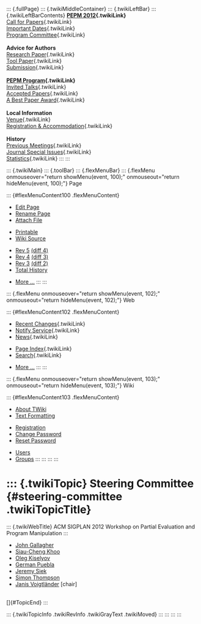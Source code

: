 ::: {.fullPage}
::: {.twikiMiddleContainer}
::: {.twikiLeftBar}
::: {.twikiLeftBarContents}
**[PEPM 2012](WebHome){.twikiLink}**\
[Call for Papers](CallForPapers){.twikiLink}\
[Important Dates](ImportantDates){.twikiLink}\
[Program Committee](ProgramCommittee){.twikiLink}\
\
**Advice for Authors**\
[Research Paper](ResearchPaperAdvice){.twikiLink}\
[Tool Paper](ToolPaperAdvice){.twikiLink}\
[Submission](PaperSubmission){.twikiLink}\
\
**[PEPM Program](Program){.twikiLink}**\
[Invited Talks](InvitedTalks){.twikiLink}\
[Accepted Papers](AcceptedPapers){.twikiLink}\
[A Best Paper Award](ABestPaperAward){.twikiLink}\
\
**Local Information**\
[Venue](WorkshopVenue){.twikiLink}\
[Registration & Accommodation](RegistrationAndAccomodation){.twikiLink}\
\
**History**\
[Previous Meetings](PreviousMeetings){.twikiLink}\
[Journal Special Issues](SpecialIssues){.twikiLink}\
[Statistics](HistoricalStatistics){.twikiLink}
:::
:::

::: {.twikiMain}
::: {.toolBar}
::: {.flexMenuBar}
::: {.flexMenu onmouseover="return showMenu(event, 100);" onmouseout="return hideMenu(event, 100);"}
Page

::: {#flexMenuContent100 .flexMenuContent}
-   [Edit
    Page](http://www.program-transformation.org/edit/PEPM12/SteeringCommittee?t=1536828958)
-   [Rename
    Page](http://www.program-transformation.org/rename/PEPM12/SteeringCommittee)
-   [Attach
    File](http://www.program-transformation.org/attach/PEPM12/SteeringCommittee)

<!-- -->

-   [Printable](http://www.program-transformation.org/view/PEPM12/SteeringCommittee?skin=print.pattern)
-   [Wiki
    Source](http://www.program-transformation.org/view/PEPM12/SteeringCommittee?skin=text&raw=on&contenttype=text/plain)

<!-- -->

-   [Rev
    5](http://www.program-transformation.org/view/PEPM12/SteeringCommittee?rev=1.5)
    [(diff 4)](http://www.program-transformation.org/rdiff/PEPM12/SteeringCommittee?rev1=1.5&rev2=1.4)
-   [Rev
    4](http://www.program-transformation.org/view/PEPM12/SteeringCommittee?rev=1.4)
    [(diff 3)](http://www.program-transformation.org/rdiff/PEPM12/SteeringCommittee?rev1=1.4&rev2=1.3)
-   [Rev
    3](http://www.program-transformation.org/view/PEPM12/SteeringCommittee?rev=1.3)
    [(diff 2)](http://www.program-transformation.org/rdiff/PEPM12/SteeringCommittee?rev1=1.3&rev2=1.2)
-   [Total
    History](http://www.program-transformation.org/rdiff/PEPM12/SteeringCommittee)

<!-- -->

-   [More
    \...](http://www.program-transformation.org/oops/PEPM12/SteeringCommittee?template=oopsmore&param1=1.5&param2=1.5)
:::
:::

::: {.flexMenu onmouseover="return showMenu(event, 102);" onmouseout="return hideMenu(event, 102);"}
Web

::: {#flexMenuContent102 .flexMenuContent}
-   [Recent Changes](WebChanges){.twikiLink}
-   [Notify Service](WebNotify){.twikiLink}
-   [News](WebNews){.twikiLink}

<!-- -->

-   [Page Index](WebIndex){.twikiLink}
-   [Search](WebSearch){.twikiLink}

<!-- -->

-   [More
    \...](http://www.program-transformation.org/oops/PEPM12/SteeringCommittee?template=oopsmore&param1=1.5&param2=1.5)
:::
:::

::: {.flexMenu onmouseover="return showMenu(event, 103);" onmouseout="return hideMenu(event, 103);"}
Wiki

::: {#flexMenuContent103 .flexMenuContent}
-   [About
    TWiki](http://www.program-transformation.org/view/TWiki/WebHome)
-   [Text
    Formatting](http://www.program-transformation.org/view/TWiki/TextFormattingRules)

<!-- -->

-   [Registration](http://www.program-transformation.org/view/TWiki/TWikiRegistration)
-   [Change
    Password](http://www.program-transformation.org/view/TWiki/ChangePassword)
-   [Reset
    Password](http://www.program-transformation.org/view/TWiki/ResetPassword)

<!-- -->

-   [Users](http://www.program-transformation.org/view/Main/TWikiUsers)
-   [Groups](http://www.program-transformation.org/view/Main/TWikiGroups)
:::
:::
:::
:::

::: {.twikiTopic}
Steering Committee {#steering-committee .twikiTopicTitle}
==================

::: {.twikiWebTitle}
ACM SIGPLAN 2012 Workshop on Partial Evaluation and Program Manipulation
:::

-   [John Gallagher](http://akira.ruc.dk/~jpg/)
-   [Siau-Cheng Khoo](http://www.comp.nus.edu.sg/~khoosc/)
-   [Oleg Kiselyov](http://okmij.org/ftp/)
-   [German Puebla](http://clip.dia.fi.upm.es/~german)
-   [Jeremy Siek](http://ecee.colorado.edu/~siek/)
-   [Simon Thompson](http://www.cs.kent.ac.uk/people/staff/sjt/)
-   [Janis Voigtländer](http://www.iai.uni-bonn.de/~jv/) \[chair\]

\
[]{#TopicEnd}
:::

::: {.twikiTopicInfo .twikiRevInfo .twikiGrayText .twikiMoved}
:::
:::
:::
:::
